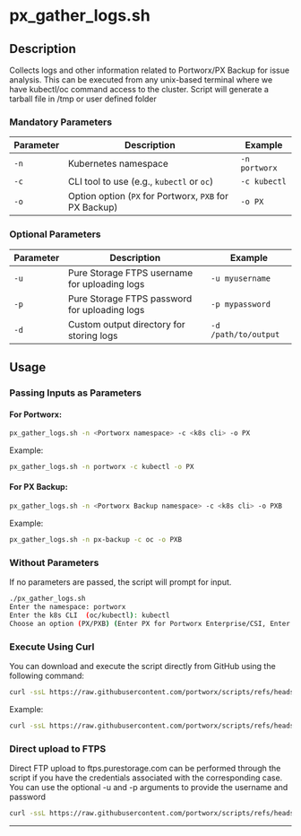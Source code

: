 # px_gather_logs.sh

## Description
Collects logs and other information related to Portworx/PX Backup for issue analysis. This can be executed from any unix-based terminal where we have kubectl/oc command access to the cluster. Script will generate a tarball file in /tmp or user defined folder

### Mandatory Parameters
| **Parameter** | **Description**                                                                 | **Example**                          |
|---------------|---------------------------------------------------------------------------------|--------------------------------------|
| `-n`          | Kubernetes namespace                                                            | `-n portworx`                        |
| `-c`          | CLI tool to use (e.g., `kubectl` or `oc`)                                       | `-c kubectl`                         |
| `-o`          | Option option (`PX` for Portworx, `PXB` for PX Backup)                          | `-o PX`                              |

### Optional Parameters
| **Parameter** | **Description**                                                                 | **Example**                          |
|---------------|---------------------------------------------------------------------------------|--------------------------------------|
| `-u`          | Pure Storage FTPS username for uploading logs                                   | `-u myusername`                      |
| `-p`          | Pure Storage  FTPS password for uploading logs                                  | `-p mypassword`                      |
| `-d`          | Custom output directory for storing logs                                        | `-d /path/to/output`                 |


## Usage
### Passing Inputs as Parameters
#### For Portworx:
```bash
px_gather_logs.sh -n <Portworx namespace> -c <k8s cli> -o PX
```
Example:
```bash
px_gather_logs.sh -n portworx -c kubectl -o PX
```

#### For PX Backup:
```bash
px_gather_logs.sh -n <Portworx Backup namespace> -c <k8s cli> -o PXB
```
Example:
```bash
px_gather_logs.sh -n px-backup -c oc -o PXB
```

### Without Parameters
If no parameters are passed, the script will prompt for input.
````bash
./px_gather_logs.sh 
Enter the namespace: portworx
Enter the k8s CLI  (oc/kubectl): kubectl
Choose an option (PX/PXB) (Enter PX for Portworx Enterprise/CSI, Enter PXB for PX Backup): PX
````

### Execute Using Curl
You can download and execute the script directly from GitHub using the following command:
```bash
curl -ssL https://raw.githubusercontent.com/portworx/scripts/refs/heads/main/PX_Gather_Logs/px_gather_logs.sh | bash -s -- -n <namespace> -c <kubectl/oc> -o <PX/PXB>
```
Example:
```bash
curl -ssL https://raw.githubusercontent.com/portworx/scripts/refs/heads/main/PX_Gather_Logs/px_gather_logs.sh | bash -s -- -n portworx -c kubectl -o PX
```
### Direct upload to FTPS 
Direct FTP upload to ftps.purestorage.com can be performed through the script if you have the credentials associated with the corresponding case. You can use the optional -u and -p arguments to provide the username and password
```bash
curl -ssL https://raw.githubusercontent.com/portworx/scripts/refs/heads/main/PX_Gather_Logs/px_gather_logs.sh | bash -s -- -n <namespace> -c <kubectl/oc> -o <PX/PXB> -u <ftpsusername> -p <ftpspassword>
```
---

